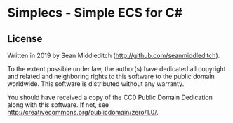 Simplecs - Simple ECS for C#
============================

License
-------

Written in 2019 by Sean Middleditch (http://github.com/seanmiddleditch).

To the extent possible under law, the author(s) have dedicated all copyright
and related and neighboring rights to this software to the public domain worldwide.
This software is distributed without any warranty.

You should have received a copy of the CC0 Public Domain Dedication along
with this software. If not, see <http://creativecommons.org/publicdomain/zero/1.0/>.
